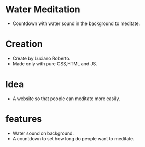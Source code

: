 # Water Meditation

- Countdown with water sound in the background to meditate.

# Creation

- Create by Luciano Roberto.
- Made only with pure CSS,HTML and JS.

# Idea

- A website so that people can meditate more easily.

# features

- Water sound on background.
- A countdown to set how long do people want to meditate.
